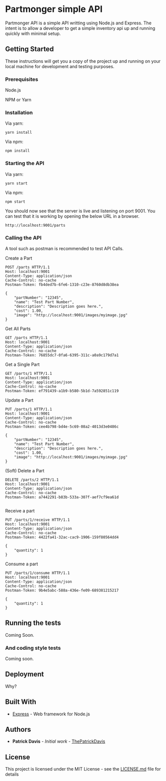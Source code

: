 # Partmonger simple API

Partmonger API is a simple API writting using Node.js and Express. The intent is to allow a developer to get a simple inventory api up and running
quickly with minimal setup.

## Getting Started

These instructions will get you a copy of the project up and running on your local machine for development and testing purposes.


### Prerequisites

Node.js

NPM or Yarn

### Installation
Via yarn:

```
yarn install 
```

Via npm:
```
npm install
```

### Starting the API

Via yarn:

```
yarn start
```

Via npm:

```
npm start
```

You should now see that the server is live and listening on port 9001. You can test that it is working by opening the below URL in a browser.

```
http://localhost:9001/parts
```

### Calling the API

A tool such as postman is recommended to test API Calls.

Create a Part

```
POST /parts HTTP/1.1
Host: localhost:9001
Content-Type: application/json
Cache-Control: no-cache
Postman-Token: fb4ded7b-6fe6-1310-c23e-8760d8db38ea

{
	"partNumber": "12345",
	"name": "Test Part Number",
	"description": "Description goes here.",
	"cost": 1.00,
	"image": "http://localhost:9001/images/myimage.jpg"
}
```

Get All Parts

```
GET /parts HTTP/1.1
Host: localhost:9001
Content-Type: application/json
Cache-Control: no-cache
Postman-Token: 76855dc7-0fa6-6395-311c-a0a9c179d7a1
```

Get a Single Part

```
GET /parts/1 HTTP/1.1
Host: localhost:9001
Content-Type: application/json
Cache-Control: no-cache
Postman-Token: ef791439-a1b9-b580-5b1d-7a592851c119
```


Update a Part

```
PUT /parts/1 HTTP/1.1
Host: localhost:9001
Content-Type: application/json
Cache-Control: no-cache
Postman-Token: cee4b798-bd4e-5c69-08a2-4013d3e0486c

{
	"partNumber": "12345",
	"name": "Test Part Number",
	"description": "Description goes here.",
	"cost": 1.00,
	"image": "http://localhost:9001/images/myimage.jpg"
}
```

(Soft) Delete a Part

```
DELETE /parts/2 HTTP/1.1
Host: localhost:9001
Content-Type: application/json
Cache-Control: no-cache
Postman-Token: a7442291-b83b-533a-307f-aef7cf9ea61d


```

Receive a part

```
PUT /parts/1/receive HTTP/1.1
Host: localhost:9001
Content-Type: application/json
Cache-Control: no-cache
Postman-Token: 4422fa41-32ac-cac9-1906-159f80564dd4

{
	"quantity": 1
}
```

Consume a part

```
PUT /parts/1/consume HTTP/1.1
Host: localhost:9001
Content-Type: application/json
Cache-Control: no-cache
Postman-Token: 9b4e5abc-588a-436e-fe09-689381215217

{
	"quantity": 1
}
```

## Running the tests

Coming Soon.

### And coding style tests

Coming soon.

## Deployment

Why?

## Built With

* [Express](https://expressjs.com/) - Web framework for Node.js

## Authors

* **Patrick Davis** - *Initial work* - [ThePatrickDavis](https://github.com/ThePatrickDavis)

## License

This project is licensed under the MIT License - see the [LICENSE.md](LICENSE.md) file for details
